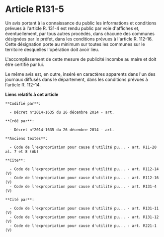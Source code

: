 # Article R131-5

Un avis portant à la connaissance du public les informations et conditions prévues à l'article R. 131-4 est rendu public par
voie d'affiches et, éventuellement, par tous autres procédés, dans chacune des communes désignées par le préfet, dans les
conditions prévues à l'article R. 112-16. Cette désignation porte au minimum sur toutes les communes sur le territoire
desquelles l'opération doit avoir lieu.

L'accomplissement de cette mesure de publicité incombe au maire et doit être certifié par lui.

Le même avis est, en outre, inséré en caractères apparents dans l'un des journaux diffusés dans le département, dans les
conditions prévues à l'article R. 112-14.

**Liens relatifs à cet article**

	**Codifié par**:

	  - Décret n°2014-1635 du 26 décembre 2014 - art.

	**Créé par**:

	  - Décret n°2014-1635 du 26 décembre 2014 - art.

	**Anciens textes**:

	  - Code de l'expropriation pour cause d'utilité pu... - art. R11-20 al. 7 et 8 (Ab)

	**Cite**:

	  - Code de l'expropriation pour cause d'utilité pu... - art. R112-14 (V)
	  - Code de l'expropriation pour cause d'utilité pu... - art. R112-16 (V)
	  - Code de l'expropriation pour cause d'utilité pu... - art. R131-4 (V)

	**Cité par**:

	  - Code de l'expropriation pour cause d'utilité pu... - art. R131-11 (V)
	  - Code de l'expropriation pour cause d'utilité pu... - art. R131-12 (V)
	  - Code de l'expropriation pour cause d'utilité pu... - art. R221-1 (V)
